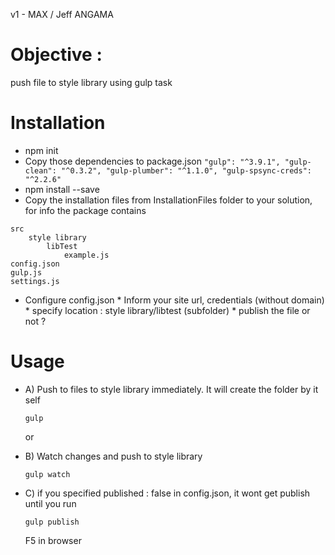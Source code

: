 v1  - MAX / Jeff ANGAMA

# Objective : 
push file to style library using gulp task


# Installation

* npm init
* Copy those dependencies to package.json
        ```
        "gulp": "^3.9.1",
        "gulp-clean": "^0.3.2",
        "gulp-plumber": "^1.1.0",
        "gulp-spsync-creds": "^2.2.6"
        ```
* npm install --save
* Copy the installation files from InstallationFiles folder to your solution, for info the package contains

```   
src
    style library
        libTest
            example.js
config.json
gulp.js 
settings.js
```

* Configure config.json
        * Inform your site url, credentials (without domain)
        * specify location : style library/libtest (subfolder)
        * publish the file or not ?

# Usage

* A) Push to files to style library immediately. It will create the folder by it self
    ```
    gulp 
    ```

    or 

* B) Watch changes and push to style library
    ```
    gulp watch
    ```

* C) if you specified published : false in config.json, it wont get publish until you run
    ```
    gulp publish
    ```
    
    F5 in browser